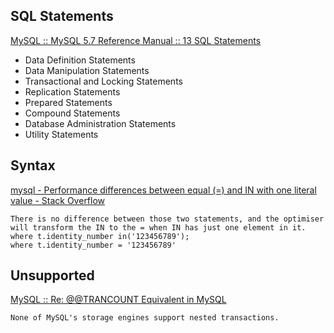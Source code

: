 
## SQL Statements

[MySQL :: MySQL 5.7 Reference Manual :: 13 SQL Statements](https://dev.mysql.com/doc/refman/5.7/en/sql-statements.html)

- Data Definition Statements
- Data Manipulation Statements
- Transactional and Locking Statements
- Replication Statements
- Prepared Statements
- Compound Statements
- Database Administration Statements
- Utility Statements


## Syntax

[mysql - Performance differences between equal (=) and IN with one literal value - Stack Overflow](https://stackoverflow.com/questions/37828398/performance-differences-between-equal-and-in-with-one-literal-value)

    There is no difference between those two statements, and the optimiser will transform the IN to the = when IN has just one element in it.
    where t.identity_number in('123456789');
    where t.identity_number = '123456789'


## Unsupported

[MySQL :: Re: @@TRANCOUNT Equivalent in MySQL](https://forums.mysql.com/read.php?10,219104,219200#msg-219200)

    None of MySQL's storage engines support nested transactions.